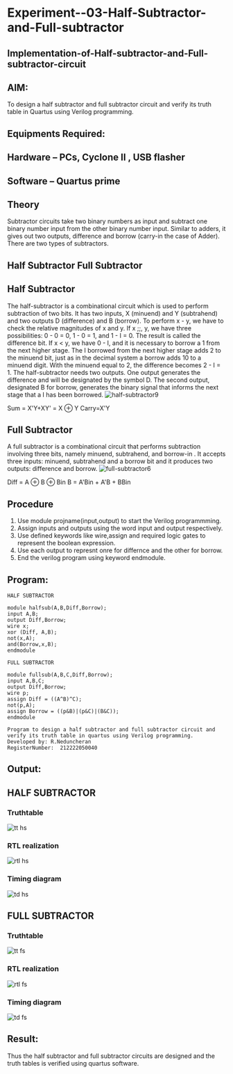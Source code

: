 # Experiment--03-Half-Subtractor-and-Full-subtractor
## Implementation-of-Half-subtractor-and-Full-subtractor-circuit
## AIM:
To design a half subtractor and full subtractor circuit and verify its truth table in Quartus using Verilog programming.

## Equipments Required:
## Hardware – PCs, Cyclone II , USB flasher
## Software – Quartus prime
## Theory
Subtractor circuits take two binary numbers as input and subtract one binary number input from the other binary number input. Similar to adders, it gives out two outputs, difference and borrow (carry-in the case of Adder). There are two types of subtractors.

## Half Subtractor Full Subtractor
## Half Subtractor
The half-subtractor is a combinational circuit which is used to perform subtraction of two bits. It has two inputs, X (minuend) and Y (subtrahend) and two outputs D (difference) and B (borrow). To perform x - y, we have to check the relative magnitudes of x and y. If x ;;, y, we have three possibilities: 0 - 0 = 0, 1 - 0 = 1, and 1 - I = 0. The result is called the difference bit. If x < y, we have 0 - I, and it is necessary to borrow a 1 from the next higher stage. The I borrowed from the next higher stage adds 2 to the minuend bit, just as in the decimal system a borrow adds 10 to a minuend digit. With the minuend equal to 2, the difference becomes 2 - I = 1. The half-subtractor needs two outputs. One output generates the difference and will be designated by the symbol D. The second output, designated B for borrow, generates the binary signal that informs the next stage that a I has been borrowed.
![half-subtractor9](https://user-images.githubusercontent.com/36288975/166112538-58c3bc7c-ee5d-4e6a-ac8d-8e8328efe27a.png)


Sum = X'Y+XY' = X ⊕ Y
Carry=X'Y

## Full Subtractor
A full subtractor is a combinational circuit that performs subtraction involving three bits, namely minuend, subtrahend, and borrow-in . It accepts three inputs: minuend, subtrahend and a borrow bit and it produces two outputs: difference and borrow. 
![full-subtractor6](https://user-images.githubusercontent.com/36288975/166112541-24c68359-3de8-4674-ae22-8272ffc385ed.png)


Diff = A ⊕ B ⊕ Bin B = A'Bin + A'B + BBin

## Procedure
1. Use module projname(input,output) to start the Verilog programmming.
2. Assign inputs and outputs using the word input and output respectively.
3. Use defined keywords like wire,assign and required logic gates to represent the boolean expression.
4. Use each output to represnt onre for differnce and the other for borrow.
5. End the verilog program using keyword endmodule. 


## Program:
```
HALF SUBTRACTOR

module halfsub(A,B,Diff,Borrow);
input A,B;
output Diff,Borrow;
wire x;
xor (Diff, A,B);
not(x,A);
and(Borrow,x,B);
endmodule
```
```
FULL SUBTRACTOR

module fullsub(A,B,C,Diff,Borrow);
input A,B,C;
output Diff,Borrow;
wire p;
assign Diff = ((A^B)^C);
not(p,A);
assign Borrow = ((p&B)|(p&C)|(B&C));
endmodule
```

```
Program to design a half subtractor and full subtractor circuit and verify its truth table in quartus using Verilog programming.
Developed by: R.Neduncheran
RegisterNumber:  212222050040
```

## Output:
## HALF SUBTRACTOR


### Truthtable

![tt hs](https://user-images.githubusercontent.com/115524975/231995081-9565114a-6e8e-4386-91d0-07317ff01b24.png)

###  RTL realization

![rtl hs](https://user-images.githubusercontent.com/115524975/232001410-95100ac0-496b-4b64-bc66-1a33d138a069.png)

### Timing diagram

![td hs](https://user-images.githubusercontent.com/115524975/231995665-1505773b-6cf8-4105-ac5f-3edf1b9d3ae6.png)

## FULL SUBTRACTOR


### Truthtable

![tt fs](https://user-images.githubusercontent.com/115524975/231995184-38ce3b74-a537-4a3f-933d-dc78673176a4.png)


###  RTL realization

![rtl fs](https://user-images.githubusercontent.com/115524975/232002027-55014d9d-8a4f-4e9b-9e3c-d0a1cc7ce098.png)

### Timing diagram

![td fs](https://user-images.githubusercontent.com/115524975/231995781-dda93ae2-5223-4810-8a5c-5d6fe643696f.png)


## Result:
Thus the half subtractor and full subtractor circuits are designed and the truth tables is verified using quartus software.

